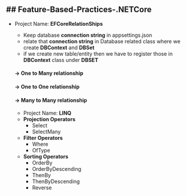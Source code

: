## ## Feature-Based-Practices-.NETCore

- Project Name: <b>EFCoreRelationShips</b>
  - Keep database <b>connection string</b> in appsettings.json
  - relate that <b>connection string</b> in Database related class where we create <b>DBContext</b> and <b>DBSet</b>
  - if we create new table/entity then we have to register those in <b>DBContext</b> class under <b>DBSET</b>
  
  #### -> One to Many relationship
  #### -> One to One relationship
  #### -> Many to Many relationship
  
  
  - Project Name: <b>LINQ</b>
  - <b>Projection Operators</b>
	- Select
	- SelectMany
  - <b>Filter Operators</b>
	- Where
	- OfType
  - <b>Sorting Operators</b>
	- OrderBy
	- OrderByDescending
	- ThenBy
	- ThenByDescending
	- Reverse